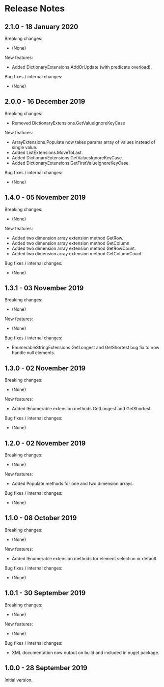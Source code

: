 # Release Notes

## 2.1.0 - 18 January 2020

Breaking changes:
- (None)

New features:
- Added DictionaryExtensions.AddOrUpdate (with predicate overload).

Bug fixes / internal changes:
- (None)

## 2.0.0 - 16 December 2019

Breaking changes:
- Removed DictionaryExtensions.GetValueIgnoreKeyCase

New features:
- ArrayExtensions.Populate now takes params array of values instead of single value.
- Added ListExtensions.MoveToLast.
- Added DictionaryExtensions.GetValuesIgnoreKeyCase.
- Added DictionaryExtensions.GetFirstValueIgnoreKeyCase.

Bug fixes / internal changes:
- (None)

## 1.4.0 - 05 November 2019

Breaking changes:
- (None)

New features:
- Added two dimension array extension method GetRow.
- Added two dimension array extension method GetColumn.
- Added two dimension array extension method GetRowCount.
- Added two dimension array extension method GetColumnCount.

Bug fixes / internal changes:
- (None)

## 1.3.1 - 03 November 2019

Breaking changes:
- (None)

New features:
- (None)

Bug fixes / internal changes:
- EnumerableStringExtensions GetLongest and GetShortest bug fix to now handle null elements.

## 1.3.0 - 02 November 2019

Breaking changes:
- (None)

New features:
- Added IEnumerable<string> extension methods GetLongest and GetShortest.

Bug fixes / internal changes:
- (None)

## 1.2.0 - 02 November 2019

Breaking changes:
- (None)

New features:
- Added Populate methods for one and two dimension arrays.

Bug fixes / internal changes:
- (None)

## 1.1.0 - 08 October 2019

Breaking changes:
- (None)

New features:
- Added IEnumerable extension methods for element selection or default.

Bug fixes / internal changes:
- (None)

## 1.0.1 - 30 September 2019

Breaking changes:
- (None)

New features:
- (None)

Bug fixes / internal changes:
- XML documentation now output on build and included in nuget package.

## 1.0.0 - 28 September 2019

Initial version.
